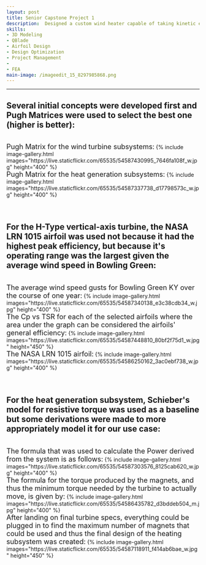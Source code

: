 ```yaml
---
layout: post
title: Senior Capstone Project 1
description:  Designed a custom wind heater capable of taking kinetic energy from the wind and convertind it directly to heat without an electrical interface.
skills: 
- 3D Modeling
- QBlade
- Airfoil Design
- Design Optimization
- Project Management
- 
- FEA
main-image: /imageedit_15_8297985868.png
---
```


---
## Several initial concepts were developed first and Pugh Matrices were used to select the best one (higher is better):
<br>
<span style="font-size: 18px">Pugh Matrix for the wind turbine subsystems:</span>  
{% include image-gallery.html images="https://live.staticflickr.com/65535/54587430995_7646fa108f_w.jpg" height="400" %} 
<br>
<span style="font-size: 18px">Pugh Matrix for the heat generation subsystems:</span> 
{% include image-gallery.html images="https://live.staticflickr.com/65535/54587337738_d17798573c_w.jpg" height="400" %} 
<br><br><br>

## For the H-Type vertical-axis turbine, the NASA LRN 1015 airfoil was used not because it had the highest peak efficiency, but because it's operating range was the largest given the average wind speed in Bowling Green:
<br>
<span style="font-size: 18px">The average wind speed gusts for Bowling Green KY over the course of one year:</span> 
{% include image-gallery.html images="https://live.staticflickr.com/65535/54587340138_e3c38cdb34_w.jpg" height="400" %} 
<br>
<span style="font-size: 18px">The Cp vs TSR for each of the selected airfoils where the area under the graph can be considered the airfoils' general efficiency:</span> 
{% include image-gallery.html images="https://live.staticflickr.com/65535/54587448810_80bf2f75d1_w.jpg" height="450" %}
<br>
<span style="font-size: 18px">The NASA LRN 1015 airfoil:</span> 
{% include image-gallery.html images="https://live.staticflickr.com/65535/54586250162_3ac0ebf738_w.jpg" height="400" %}
<br><br><br>

## For the heat generation subsystem, Schieber's model for resistive torque was used as a baseline but some derivations were made to more appropriately model it for our use case:

<br>
<span style="font-size: 18px">The formula that was used to calculate the Power derived from the system is as follows:</span> 
{% include image-gallery.html images="https://live.staticflickr.com/65535/54587303576_8125cab620_w.jpg" height="400" %}
<br>
<span style="font-size: 18px">The formula for the torque produced by the magnets, and thus the minimum torque needed by the turbine to actually move, is given by:</span> 
{% include image-gallery.html images="https://live.staticflickr.com/65535/54586435782_d3bddeb504_m.jpg" height="400" %}
<br>
<span style="font-size: 18px">After landing on final turbine specs, everything could be plugged in to find the maximum number of magnets that could be used and thus the final design of the heating subsystem was created:</span> 
{% include image-gallery.html images="https://live.staticflickr.com/65535/54587118911_f414ab6bae_w.jpg" height="450" %}
